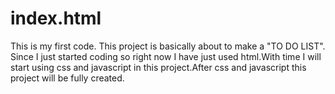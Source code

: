 # index.html
This is my first code.
This project is basically about to make a "TO DO LIST". Since I just started coding so right now I have just used html.With time I will start using css and javascript in this project.After css and javascript this project will be fully created. 
